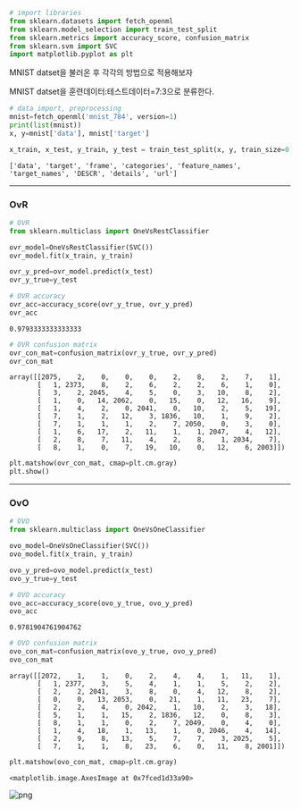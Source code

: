 ```python
# import libraries
from sklearn.datasets import fetch_openml
from sklearn.model_selection import train_test_split
from sklearn.metrics import accuracy_score, confusion_matrix
from sklearn.svm import SVC
import matplotlib.pyplot as plt
```

MNIST datset을 불러온 후 각각의 방법으로 적용해보자<br>

MNIST datset을 훈련데이터:테스트데이터=7:3으로 분류한다.


```python
# data import, preprocessing
mnist=fetch_openml('mnist_784', version=1)
print(list(mnist))
x, y=mnist['data'], mnist['target']

x_train, x_test, y_train, y_test = train_test_split(x, y, train_size=0.7)
```

    ['data', 'target', 'frame', 'categories', 'feature_names', 'target_names', 'DESCR', 'details', 'url']
    

---
### OvR


```python
# OVR
from sklearn.multiclass import OneVsRestClassifier

ovr_model=OneVsRestClassifier(SVC())
ovr_model.fit(x_train, y_train)

ovr_y_pred=ovr_model.predict(x_test)
ovr_y_true=y_test
```


```python
# OVR accuracy
ovr_acc=accuracy_score(ovr_y_true, ovr_y_pred)
ovr_acc
```




    0.9793333333333333




```python
# OVR confusion matrix
ovr_con_mat=confusion_matrix(ovr_y_true, ovr_y_pred)
ovr_con_mat
```




    array([[2075,    2,    0,    0,    0,    2,    8,    2,    7,    1],
           [   1, 2373,    8,    2,    6,    2,    2,    6,    1,    0],
           [   3,    2, 2045,    4,    5,    0,    3,   10,    8,    2],
           [   1,    0,   14, 2062,    0,   15,    0,   12,   16,    9],
           [   1,    4,    2,    0, 2041,    0,   10,    2,    5,   19],
           [   7,    1,    2,   12,    3, 1836,   10,    1,    9,    2],
           [   7,    1,    1,    1,    2,    7, 2050,    0,    3,    0],
           [   1,    6,   17,    2,   11,    1,    1, 2047,    4,   12],
           [   2,    8,    7,   11,    4,    2,    8,    1, 2034,    7],
           [   8,    1,    0,    7,   19,   10,    0,   12,    6, 2003]])




```python
plt.matshow(ovr_con_mat, cmap=plt.cm.gray)
plt.show()
```




    


---
### OvO


```python
# OVO
from sklearn.multiclass import OneVsOneClassifier

ovo_model=OneVsOneClassifier(SVC())
ovo_model.fit(x_train, y_train)

ovo_y_pred=ovo_model.predict(x_test)
ovo_y_true=y_test
```


```python
# OVO accuracy
ovo_acc=accuracy_score(ovo_y_true, ovo_y_pred)
ovo_acc
```




    0.9781904761904762




```python
# OVO confusion matrix
ovo_con_mat=confusion_matrix(ovo_y_true, ovo_y_pred)
ovo_con_mat
```




    array([[2072,    1,    1,    0,    2,    4,    4,    1,   11,    1],
           [   1, 2377,    3,    5,    4,    1,    1,    5,    2,    2],
           [   2,    2, 2041,    3,    8,    0,    4,   12,    8,    2],
           [   0,    0,   13, 2053,    0,   21,    1,   11,   23,    7],
           [   2,    2,    4,    0, 2042,    1,   10,    2,    3,   18],
           [   5,    1,    1,   15,    2, 1836,   12,    0,    8,    3],
           [   8,    1,    1,    0,    2,    7, 2049,    0,    4,    0],
           [   1,    4,   18,    1,   13,    1,    0, 2046,    4,   14],
           [   2,    9,    8,   13,    5,    7,    7,    3, 2025,    5],
           [   7,    1,    1,    8,   23,    6,    0,   11,    8, 2001]])




```python
plt.matshow(ovo_con_mat, cmap=plt.cm.gray)
```




    <matplotlib.image.AxesImage at 0x7fced1d33a90>




    
![png](output_12_1.png)
    

